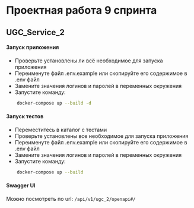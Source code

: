# Проектная работа 9 спринта

## UGC_Service_2

#### Запуск приложения

- Проверьте установлены ли всё необходимое для запуска приложения
- Переименуте файл .env.example или скопируйте его содержимое в .env файл
- Замените значения логинов и паролей в переменных окружения
- Запустите команду:

```bash
    docker-compose up --build -d
```


#### Запуск тестов

- Переместитесь в каталог с тестами
- Проверьте установлены все необходимое для запуска приложения
- Переименуте файл .env.example или скопируйте его содержимое в .env файл
- Замените значения логинов и паролей в переменных окружения
- Запустите команду:

```bash
    docker-compose up --build
```

#### Swagger UI

Можно посмотреть по url: `/api/v1/ugc_2/openapi#/`
